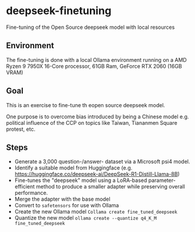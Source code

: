 # deepseek-finetuning

Fine-tuning of the Open Source deepseek model with local resources

## Environment

The fine-tuning is done with a local Ollama environment
running on a AMD Ryzen 9 7950X 16-Core processor, 61GB Ram,
GeForce RTX 2060 (16GB VRAM)

## Goal

This is an exercise to fine-tune th eopen source deepseek model.

One purpose is to overcome bias introduced by being a Chinese model
e.g. political influence of the CCP on topics like Taiwan, Tiananmen
Square protest, etc.

## Steps

- Generate a 3,000 question-/answer- dataset via a Microsoft psi4 model.
- Identify a suitable model from Huggingface
  (e.g. https://huggingface.co/deepseek-ai/DeepSeek-R1-Distill-Llama-8B)
- Fine-tunes the "deepseek" model using a LoRA-based parameter-efficient method
  to produce a smaller adapter while preserving overall performance.
 - Merge the adapter with the base model
 - Convert to `safetensors` for use with Ollama
- Create the new Ollama model `Collama create fine_tuned_deepseek`
- Quantize the new model `ollama create --quantize q4_K_M fine_tuned_deepseek`
